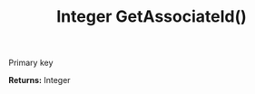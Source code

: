 ﻿---
uid: crmscript_ref_NSAssociate_GetAssociateId
title: Integer GetAssociateId()
intellisense: NSAssociate.GetAssociateId
keywords: NSAssociate, GetAssociateId
so.topic: reference
---

Primary key

**Returns:** Integer


